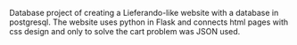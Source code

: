 Database project of creating a Lieferando-like website with a database in postgresql. The website uses python in Flask and connects html pages with css design and only to solve the cart problem was JSON used.
